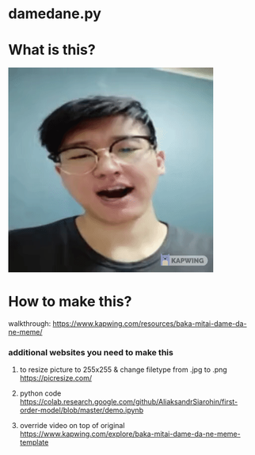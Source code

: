 # damedane.py


# What is this?
![Alt Text](./troll.gif)


# How to make this?
walkthrough:
https://www.kapwing.com/resources/baka-mitai-dame-da-ne-meme/


### additional websites you need to make this

1. to resize picture to 255x255 & change filetype from .jpg to .png
https://picresize.com/

2. python code
https://colab.research.google.com/github/AliaksandrSiarohin/first-order-model/blob/master/demo.ipynb

3. override video on top of original
https://www.kapwing.com/explore/baka-mitai-dame-da-ne-meme-template
